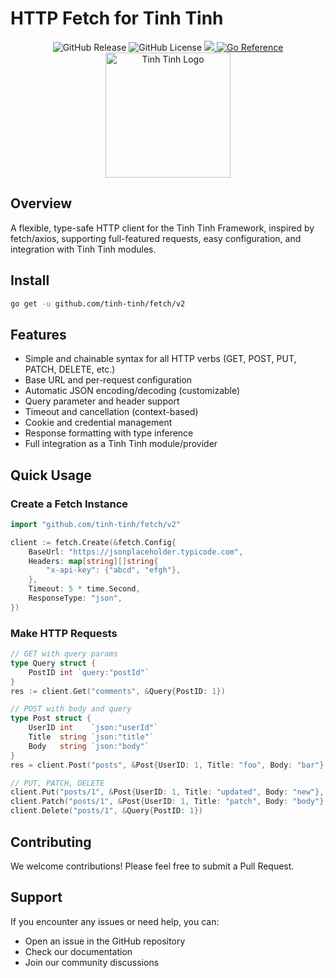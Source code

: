 # HTTP Fetch for Tinh Tinh

<div align="center">
<img alt="GitHub Release" src="https://img.shields.io/github/v/release/tinh-tinh/fetch">
<img alt="GitHub License" src="https://img.shields.io/github/license/tinh-tinh/fetch">
<a href="https://codecov.io/gh/tinh-tinh/fetch" > 
 <img src="https://codecov.io/gh/tinh-tinh/fetch/graph/badge.svg?token=VK57E807N2"/> 
 </a>
<a href="https://pkg.go.dev/github.com/tinh-tinh/fetch"><img src="https://pkg.go.dev/badge/github.com/tinh-tinh/fetch.svg" alt="Go Reference"></a>
</div>

<div align="center">
    <img src="https://avatars.githubusercontent.com/u/178628733?s=400&u=2a8230486a43595a03a6f9f204e54a0046ce0cc4&v=4" width="200" alt="Tinh Tinh Logo">
</div>

## Overview

A flexible, type-safe HTTP client for the Tinh Tinh Framework, inspired by fetch/axios, supporting full-featured requests, easy configuration, and integration with Tinh Tinh modules.

## Install

```bash
go get -u github.com/tinh-tinh/fetch/v2
```

## Features

- Simple and chainable syntax for all HTTP verbs (GET, POST, PUT, PATCH, DELETE, etc.)
- Base URL and per-request configuration
- Automatic JSON encoding/decoding (customizable)
- Query parameter and header support
- Timeout and cancellation (context-based)
- Cookie and credential management
- Response formatting with type inference
- Full integration as a Tinh Tinh module/provider

## Quick Usage

### Create a Fetch Instance

```go
import "github.com/tinh-tinh/fetch/v2"

client := fetch.Create(&fetch.Config{
    BaseUrl: "https://jsonplaceholder.typicode.com",
    Headers: map[string][]string{
        "x-api-key": {"abcd", "efgh"},
    },
    Timeout: 5 * time.Second,
    ResponseType: "json",
})
```

### Make HTTP Requests

```go
// GET with query params
type Query struct {
    PostID int `query:"postId"`
}
res := client.Get("comments", &Query{PostID: 1})

// POST with body and query
type Post struct {
    UserID int    `json:"userId"`
    Title  string `json:"title"`
    Body   string `json:"body"`
}
res = client.Post("posts", &Post{UserID: 1, Title: "foo", Body: "bar"}, &Query{PostID: 1})

// PUT, PATCH, DELETE
client.Put("posts/1", &Post{UserID: 1, Title: "updated", Body: "new"}, &Query{PostID: 1})
client.Patch("posts/1", &Post{UserID: 1, Title: "patch", Body: "body"}, &Query{PostID: 1})
client.Delete("posts/1", &Query{PostID: 1})
```

## Contributing

We welcome contributions! Please feel free to submit a Pull Request.

## Support

If you encounter any issues or need help, you can:
- Open an issue in the GitHub repository
- Check our documentation
- Join our community discussions
